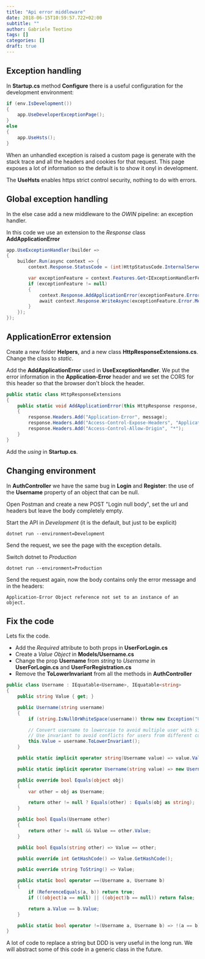 ```yaml
---
title: "Api error middleware"
date: 2018-06-15T10:59:57.722+02:00
subtitle: ""
author: Gabriele Teotino
tags: []
categories: []
draft: true
---
```


## Exception handling

In **Startup.cs** method **Configure** there is a useful configuration for the development environment:

```csharp
if (env.IsDevelopment())
{
    app.UseDeveloperExceptionPage();
}
else
{
    app.UseHsts();
}
```

When an unhandled exception is raised a custom page is generate with the stack trace and all the headers and cookies for that request. This page exposes a lot of information so the default is to show it onyl in development.

The **UseHsts** enables https strict control security, nothing to do with errors.

## Global exception handling

In the else case add a new middleware to the *OWIN* pipeline: an exception handler.

In this code we use an extension to the *Response* class **AddApplicationError**

```csharp
app.UseExceptionHandler(builder =>
{
    builder.Run(async context => {
        context.Response.StatusCode = (int)HttpStatusCode.InternalServerError;

        var exceptionFeature = context.Features.Get<IExceptionHandlerFeature>();
        if (exceptionFeature != null)
        {
            context.Response.AddApplicationError(exceptionFeature.Error.Message);
            await context.Response.WriteAsync(exceptionFeature.Error.Message);
        }
    });
});
```

## ApplicationError extension

Create a new folder **Helpers**, and a new class **HttpResponseExtensions.cs**. Change the class to *static*.

Add the **AddApplicationError** used in **UseExceptionHandler**. We put the error information in the **Application-Error** header and we set the CORS for this header so that the browser don't block the header.

```csharp
public static class HttpResponseExtensions
{
    public static void AddApplicationError(this HttpResponse response, string message)
    {
        response.Headers.Add("Application-Error", message);
        response.Headers.Add("Access-Control-Expose-Headers", "Application-Error");
        response.Headers.Add("Access-Control-Allow-Origin", "*");
    }
}
```

Add the *using* in **Startup.cs**.

## Changing environment

In **AuthController** we have the same bug in **Login** and **Register**: the use of the **Username** property of an object that can be null.

Open Postman and create a new POST "Login null body", set the url and headers but leave the body completely empty.

Start the API in *Development* (it is the default, but just to be explicit)
```shell
dotnet run --environment=Development
```

Send the request, we see the page with the exception details.

Switch dotnet to *Production*
```shell
dotnet run --environment=Production
```

Send the request again, now the body contains only the error message and in the headers:
```
Application-Error Object reference not set to an instance of an object.
```

## Fix the code

Lets fix the code.

- Add the *Required* attribute to both props in **UserForLogin.cs**
- Create a *Value Object* in **Models/Username.cs**
- Change the prop **Username** from *string* to *Username* in **UserForLogin.cs** and **UserForRegistration.cs**
- Remove the **ToLowerInvariant** from all the methods in **AuthController**

```csharp
public class Username : IEquatable<Username>, IEquatable<string>
{
    public string Value { get; }

    public Username(string username)
    {
        if (string.IsNullOrWhiteSpace(username)) throw new Exception("Username is invalid.");

        // Convert username to lowercase to avoid multiple user with similar names like "John" and "john"
        // Use invariant to avoid conflicts for users from different cultures
        this.Value = username.ToLowerInvariant();
    }

    public static implicit operator string(Username value) => value.Value;

    public static implicit operator Username(string value) => new Username(value);

    public override bool Equals(object obj)
    {
        var other = obj as Username;

        return other != null ? Equals(other) : Equals(obj as string);
    }

    public bool Equals(Username other)
    {
        return other != null && Value == other.Value;
    }

    public bool Equals(string other) => Value == other;

    public override int GetHashCode() => Value.GetHashCode();

    public override string ToString() => Value;

    public static bool operator ==(Username a, Username b)
    {
        if (ReferenceEquals(a, b)) return true;
        if (((object)a == null) || ((object)b == null)) return false;

        return a.Value == b.Value;
    }

    public static bool operator !=(Username a, Username b) => !(a == b);
}
```

A lot of code to replace a string but DDD is very useful in the long run. We will abstract some of this code in a generic class in the future.
